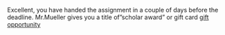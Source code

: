 Excellent, you have handed the assignment in a couple of days before the deadline. Mr.Mueller gives you a title of”scholar award” or gift card
[gift](gift-card/gift.md)
[opportunity](gift-card/opport.md)